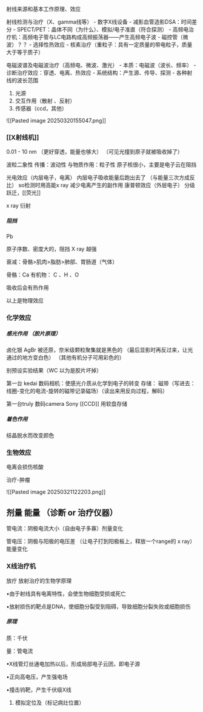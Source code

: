 射线来源和基本工作原理、效应

射线检测与治疗（X、gamma线等）
	- 数字X线设备
	- 减影血管造影DSA：时间差分
	- SPECT/PET：晶体不同（为什么）、模拟/电子准直（符合探测）
	- 高频电治疗机：高频电子管与LC电路构成高频振荡器——产生高频电子波
		- 磁控管（微波）？？
	- 选择性热效应
	- 核素治疗（重粒子：具有一定质量的带电粒子，质量大于等于质子）


电磁波谱及电磁波治疗（高频电、微波、激光）
	- 本质：电磁波（波长、频率）
	- 诊断治疗效应：穿透、电离、热效应
	- 系统结构：产生源、传导、探测
	- 各种射线的波长范围



1. 光源
2. 交互作用（散射 、反射）
3. 传感器（ccd，其他）

![[Pasted image 20250320155047.png]]

### [[X射线机]]

0.01 - 10 nm  （更好穿透，能量也够大）
				（可见光撞到原子就被吸收掉了）


波粒二象性
	传播：波动性
	与物质作用：粒子性
原子核很小，主要是电子云在阻挡


光电效应（内层电子，电离）
			内层电子吸收能量后跑出去了  （与能量三次方成反比）
			so检测时用高能x ray 减少电离产生的副作用
康普顿效应（外层电子）
				分级跃迁，[[荧光]]


x ray 衍射


##### 阻挡
Pb

原子序数、密度大的，阻挡 X ray 越强


衰减：骨骼>肌肉>脂肪>肺部、胃肠道（气体）

骨骼：Ca 
有机物： C 、H 、O

吸收后会有热作用


以上是物理效应
### 化学效应

##### 感光作用 （胶片原理）
卤化银 AgBr 被还原，奈米级颗粒聚集就是黑色的
		（最后显影时再反过来，让光通过的地方变白色）
			（其他有机分子可用彩色的）


别预设实验结果（WC 以为是胶片坏掉）


第一台 kedai 数码相机：使感光介质从化学到电子的转变
存储： 
磁带（写进去：线圈-变化的电流-旋转的磁带记录磁场）（读出来用反向过程，解码）

第一台truly 数码camera Sony 
[[CCD]]
用软盘存储


##### 着色作用
结晶脱水而改变颜色 


### 生物效应

电离会损伤核酸

治疗-肿瘤



![[Pasted image 20250321122203.png]]




## 剂量 能量 （诊断 or 治疗仪器）

管电流：阴极电流大小（自由电子多寡）剂量变化

管电压：阴极与阳极的电压差 （让电子打到阳极板上，释放一个range的 x ray）能量变化


### X线治疗机

放疗
放射治疗的生物学原理

•由于射线具有电离特性，会使生物细胞受损或死亡

•放射损伤的靶点是DNA，使细胞分裂受到阻碍，导致细胞分裂失败或细胞损伤


##### 原理

质：千伏

量：管电流

•X线管灯丝通电加热以后，形成局部电子云团，即电子源

•正向高电压，产生强电场

•撞击钨靶，产生千伏级X线



1. 模拟定位及（标记病灶位置）